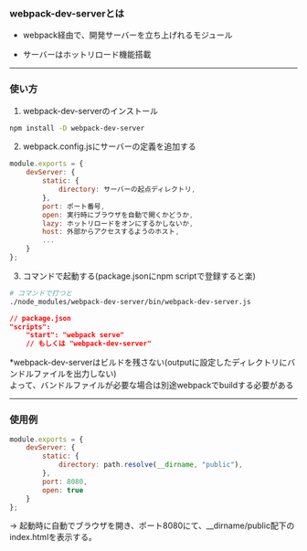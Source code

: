 ### webpack-dev-serverとは

- webpack経由で、開発サーバーを立ち上げれるモジュール

- サーバーはホットリロード機能搭載

---

### 使い方

1. webpack-dev-serverのインストール
```bash
npm install -D webpack-dev-server
```

2. webpack.config.jsにサーバーの定義を追加する
```js
module.exports = {
    devServer: {
        static: {
            directory: サーバーの起点ディレクトリ,
        },
        port: ポート番号,
        open: 実行時にブラウザを自動で開くかどうか,
        lazy: ホットリロードをオンにするかしないか,
        host: 外部からアクセスするようのホスト,
        ...
    }
};
```

3. コマンドで起動する(package.jsonにnpm scriptで登録すると楽)

```bash
# コマンドで打つと
./node_modules/webpack-dev-server/bin/webpack-dev-server.js
```

```json
// package.json
"scripts":
    "start": "webpack serve"
    // もしくは "webpack-dev-server"
```

*webpack-dev-serverはビルドを残さない(outputに設定したディレクトリにバンドルファイルを出力しない)  
よって、バンドルファイルが必要な場合は別途webpackでbuildする必要がある

---

### 使用例

```js
module.exports = {
    devServer: {
        static: {
            directory: path.resolve(__dirname, "public"),
        },
        port: 8080,
        open: true
    }
};
```
-> 起動時に自動でブラウザを開き、ポート8080にて、__dirname/public配下のindex.htmlを表示する。
